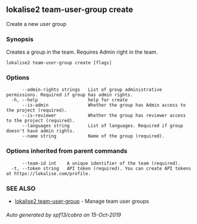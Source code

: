 ## lokalise2 team-user-group create

Create a new user group

### Synopsis

Creates a group in the team. Requires Admin right in the team.

```
lokalise2 team-user-group create [flags]
```

### Options

```
      --admin-rights strings   List of group administrative permissions. Required if group has admin rights.
  -h, --help                   help for create
      --is-admin               Whether the group has Admin access to the project (required).
      --is-reviewer            Whether the group has reviewer access to the project (required).
      --languages string       List of languages. Required if group doesn't have admin rights.
      --name string            Name of the group (required).
```

### Options inherited from parent commands

```
      --team-id int    A unique identifier of the team (required).
  -t, --token string   API token (required). You can create API tokens at https://lokalise.com/profile.
```

### SEE ALSO

* [lokalise2 team-user-group](lokalise2_team-user-group.md)	 - Manage team user groups

###### Auto generated by spf13/cobra on 15-Oct-2019

